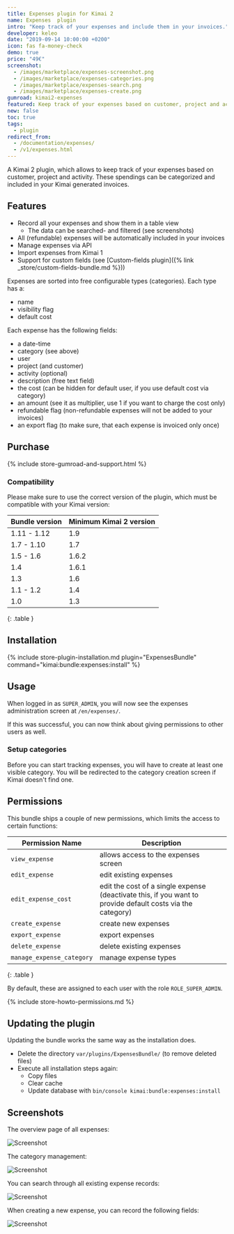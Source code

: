 ```yaml
---
title: Expenses plugin for Kimai 2
name: Expenses  plugin
intro: "Keep track of your expenses and include them in your invoices."
developer: keleo
date: "2019-09-14 10:00:00 +0200"
icon: fas fa-money-check
demo: true 
price: "49€"
screenshot: 
  - /images/marketplace/expenses-screenshot.png
  - /images/marketplace/expenses-categories.png
  - /images/marketplace/expenses-search.png
  - /images/marketplace/expenses-create.png
gumroad: kimai2-expenses
featured: Keep track of your expenses based on customer, project and activity. These spendings can be categorized and included in your invoices.  
new: false
toc: true
tags:
  - plugin
redirect_from:
  - /documentation/expenses/
  - /v1/expenses.html
---
```


A Kimai 2 plugin, which allows to keep track of your expenses based on customer, project and activity.
These spendings can be categorized and included in your Kimai generated invoices.

## Features

- Record all your expenses and show them in a table view
  - The data can be searched- and filtered (see screenshots)  
- All (refundable) expenses will be automatically included in your invoices
- Manage expenses via API
- Import expenses from Kimai 1
- Support for custom fields (see [Custom-fields plugin]({% link _store/custom-fields-bundle.md %}))

Expenses are sorted into free configurable types (categories). Each type has a:
- name 
- visibility flag
- default cost

Each expense has the following fields:
- a date-time 
- category (see above) 
- user 
- project (and customer)
- activity (optional)
- description (free text field)
- the cost (can be hidden for default user, if you use default cost via category)
- an amount (see it as multiplier, use 1 if you want to charge the cost only)
- refundable flag (non-refundable expenses will not be added to your invoices)
- an export flag (to make sure, that each expense is invoiced only once)

## Purchase

{% include store-gumroad-and-support.html %}

### Compatibility

Please make sure to use the correct version of the plugin, which must be compatible with your Kimai version:

| Bundle version    | Minimum Kimai 2 version   |
|---                |---                        |
| 1.11 - 1.12       | 1.9                       |
| 1.7 - 1.10        | 1.7                       |
| 1.5 - 1.6         | 1.6.2                     |
| 1.4               | 1.6.1                     |
| 1.3               | 1.6                       |
| 1.1 - 1.2         | 1.4                       |
| 1.0               | 1.3                       |
{: .table }

## Installation

{% include store-plugin-installation.md plugin="ExpensesBundle" command="kimai:bundle:expenses:install" %}

## Usage

When logged in as `SUPER_ADMIN`, you will now see the expenses administration screen at `/en/expenses/`.

If this was successful, you can now think about giving permissions to other users as well.

### Setup categories

Before you can start tracking expenses, you will have to create at least one visible category. 
You will be redirected to the category creation screen if Kimai doesn't find one. 

## Permissions

This bundle ships a couple of new permissions, which limits the access to certain functions:

| Permission Name           | Description |
|---                        |--- |
| `view_expense`            | allows access to the expenses screen |
| `edit_expense`            | edit existing expenses |
| `edit_expense_cost`       | edit the cost of a single expense (deactivate this, if you want to provide default costs via the category) |
| `create_expense`          | create new expenses |
| `export_expense`          | export expenses |
| `delete_expense`          | delete existing expenses |
| `manage_expense_category` | manage expense types | 
{: .table }

By default, these are assigned to each user with the role `ROLE_SUPER_ADMIN`.

{% include store-howto-permissions.md %}

## Updating the plugin

Updating the bundle works the same way as the installation does. 

- Delete the directory `var/plugins/ExpensesBundle/` (to remove deleted files)
- Execute all installation steps again:
  - Copy files
  - Clear cache
  - Update database with `bin/console kimai:bundle:expenses:install` 

## Screenshots

The overview page of all expenses:

![Screenshot](https://www.kimai.org/images/marketplace/expenses-screenshot.png)

The category management:

![Screenshot](https://www.kimai.org//images/marketplace/expenses-categories.png)

You can search through all existing expense records:

![Screenshot](https://www.kimai.org/images/marketplace/expenses-search.png)

When creating a new expense, you can record the following fields:

![Screenshot](https://www.kimai.org/images/marketplace/expenses-create.png)
